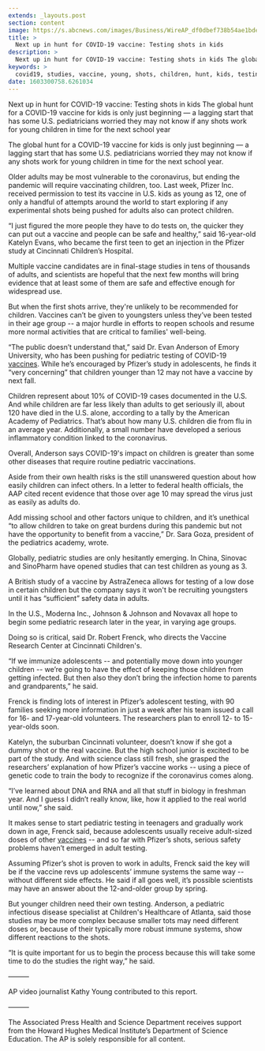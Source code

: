 ```yaml
--- 
extends: _layouts.post 
section: content 
image: https://s.abcnews.com/images/Business/WireAP_df0dbef738b54ae1bde384380450175f_16x9_992.jpg 
title: > 
  Next up in hunt for COVID-19 vaccine: Testing shots in kids 
description: > 
  Next up in hunt for COVID-19 vaccine: Testing shots in kids The global hunt for a COVID-19 vaccine for kids is only just beginning — a lagging start that has some U.S. pediatricians worried they may not know if any shots work for young children in time for the next school yearThe global hunt for a COVID-19 vaccine for kids is only just beginning — a lagging start that has some U.S. pediatricians worried they may not know if any shots work for young children in time for the next school year.“The public doesn’t understand that,” said Dr. Evan Anderson of Emory University, who has been pushing for pediatric testing of COVID-19 vaccines.Globally, pediatric studies are only hesitantly emerging.And with science class still fresh, she grasped the researchers’ explanation of how Pfizer’s vaccine works -- using a piece of genetic code to train the body to recognize if the coronavirus comes along.It makes sense to start pediatric testing in teenagers and gradually work down in age, Frenck said, because adolescents usually receive adult-sized doses of other vaccines -- and so far with Pfizer’s shots, serious safety problems haven’t emerged in adult testing. 
keywords: > 
  covid19, studies, vaccine, young, shots, children, hunt, kids, testing, adults, pfizers, pediatric 
date: 1603300758.6261034 
--- 
```

<div><p>Next up in hunt for COVID-19 vaccine: Testing shots in kids The global hunt for a COVID-19 vaccine for kids is only just beginning &#8212; a lagging start that has some U.S. pediatricians worried they may not know if any shots work for young children in time for the next school year</p><p>The global hunt for a COVID-19 vaccine for kids is only just beginning &#8212; a lagging start that has some U.S. pediatricians worried they may not know if any shots work for young children in time for the next school year.</p><p>Older adults may be most vulnerable to the coronavirus, but ending the pandemic will require vaccinating children, too. Last week, Pfizer Inc. received permission to test its vaccine in U.S. kids as young as 12, one of only a handful of attempts around the world to start exploring if any experimental shots being pushed for adults also can protect children.</p><p class="Ad incontentTeads incontentTeads--story ad-slot"></p><p>&#8220;I just figured the more people they have to do tests on, the quicker they can put out a vaccine and people can be safe and healthy,&#8221; said 16-year-old Katelyn Evans, who became the first teen to get an injection in the Pfizer study at Cincinnati Children&#8217;s Hospital.</p><p>Multiple vaccine candidates are in final-stage studies in tens of thousands of adults, and scientists are hopeful that the next few months will bring evidence that at least some of them are safe and effective enough for widespread use.</p><p>But when the first shots arrive, they're unlikely to be recommended for children. Vaccines can&#8217;t be given to youngsters unless they&#8217;ve been tested in their age group -- a major hurdle in efforts to reopen schools and resume more normal activities that are critical to families' well-being.</p><p id="_ap_link_vaccines_Vaccinations_">&#8220;The public doesn&#8217;t understand that,&#8221; said Dr. Evan Anderson of Emory University, who has been pushing for pediatric testing of COVID-19 <a href="https://abcnews.go.com/alerts/Vaccinations" id="_ap_link_vaccines_Vaccinations_" target="_blank">vaccines</a>. While he&#8217;s encouraged by Pfizer&#8217;s study in adolescents, he finds it &#8220;very concerning&#8221; that children younger than 12 may not have a vaccine by next fall.</p><p>Children represent about 10% of COVID-19 cases documented in the U.S. And while children are far less likely than adults to get seriously ill, about 120 have died in the U.S. alone, according to a tally by the American Academy of Pediatrics. That&#8217;s about how many U.S. children die from flu in an average year. Additionally, a small number have developed a serious inflammatory condition linked to the coronavirus.</p><p>Overall, Anderson says COVID-19's impact on children is greater than some other diseases that require routine pediatric vaccinations.</p><p>Aside from their own health risks is the still unanswered question about how easily children can infect others. In a letter to federal health officials, the AAP cited recent evidence that those over age 10 may spread the virus just as easily as adults do.</p><p>Add missing school and other factors unique to children, and it&#8217;s unethical &#8220;to allow children to take on great burdens during this pandemic but not have the opportunity to benefit from a vaccine,&#8221; Dr. Sara Goza, president of the pediatrics academy, wrote.</p><p class="Ad incontentTeads2 incontentTeads2--story ad-slot"></p><p>Globally, pediatric studies are only hesitantly emerging. In China, Sinovac and SinoPharm have opened studies that can test children as young as 3.</p><p>A British study of a vaccine by AstraZeneca allows for testing of a low dose in certain children but the company says it won't be recruiting youngsters until it has &#8220;sufficient&#8221; safety data in adults.</p><p>In the U.S., Moderna Inc., Johnson &amp; Johnson and Novavax all hope to begin some pediatric research later in the year, in varying age groups.</p><p>Doing so is critical, said Dr. Robert Frenck, who directs the Vaccine Research Center at Cincinnati Children's.</p><p>&#8220;If we immunize adolescents -- and potentially move down into younger children -- we&#8217;re going to have the effect of keeping those children from getting infected. But then also they don&#8217;t bring the infection home to parents and grandparents,&#8221; he said.</p><p>Frenck is finding lots of interest in Pfizer&#8217;s adolescent testing, with 90 families seeking more information in just a week after his team issued a call for 16- and 17-year-old volunteers. The researchers plan to enroll 12- to 15-year-olds soon.</p><p>Katelyn, the suburban Cincinnati volunteer, doesn&#8217;t know if she got a dummy shot or the real vaccine. But the high school junior is excited to be part of the study. And with science class still fresh, she grasped the researchers&#8217; explanation of how Pfizer&#8217;s vaccine works -- using a piece of genetic code to train the body to recognize if the coronavirus comes along.</p><p>&#8220;I&#8217;ve learned about DNA and RNA and all that stuff in biology in freshman year. And I guess I didn&#8217;t really know, like, how it applied to the real world until now,&#8221; she said.</p><p id="_ap_link_vaccines_Vaccinations_">It makes sense to start pediatric testing in teenagers and gradually work down in age, Frenck said, because adolescents usually receive adult-sized doses of other <a href="https://abcnews.go.com/alerts/Vaccinations" id="_ap_link_vaccines_Vaccinations_" target="_blank">vaccines</a> -- and so far with Pfizer&#8217;s shots, serious safety problems haven&#8217;t emerged in adult testing.</p><p>Assuming Pfizer&#8217;s shot is proven to work in adults, Frenck said the key will be if the vaccine revs up adolescents&#8217; immune systems the same way -- without different side effects. He said if all goes well, it&#8217;s possible scientists may have an answer about the 12-and-older group by spring.</p><p>But younger children need their own testing. Anderson, a pediatric infectious disease specialist at Children's Healthcare of Atlanta, said those studies may be more complex because smaller tots may need different doses or, because of their typically more robust immune systems, show different reactions to the shots.</p><p>&#8220;It is quite important for us to begin the process because this will take some time to do the studies the right way,&#8221; he said.</p><p>&#8212;&#8212;&#8212;</p><p>AP video journalist Kathy Young contributed to this report.</p><p>&#8212;&#8212;&#8212;</p><p>The Associated Press Health and Science Department receives support from the Howard Hughes Medical Institute&#8217;s Department of Science Education. The AP is solely responsible for all content.</p></div>